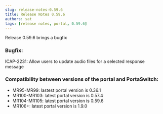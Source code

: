 ```yaml
---
slug: release-notes-0.59.6
title: Release Notes 0.59.6
authors: sat
tags: [release notes, portal, 0.59.6]
---
```


Release 0.59.6 brings a bugfix

### Bugfix:
ICAP-2231: Allow users to update audio files for a selected response message

### Compatibility between versions of the portal and PortaSwitch:
 - MR95-MR99: lastest portal version is 0.36.1
 - MR100-MR103:	latest portal version is 0.57.4
 - MR104-MR105:	latest portal version is 0.59.6
 - MR106+: latest portal version is 1.9.0